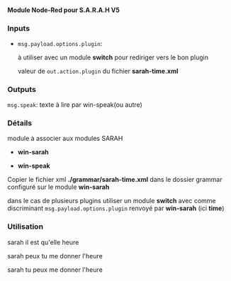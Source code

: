 #### Module Node-Red pour S.A.R.A.H V5

### Inputs

- `msg.payload.options.plugin`:

	à utiliser avec un module **switch** pour rediriger vers le bon plugin

	valeur de `out.action.plugin` du fichier **sarah-time.xml**

### Outputs

`msg.speak`: texte à lire par win-speak(ou autre)

### Détails

module à associer aux modules SARAH

- **win-sarah**

- **win-speak**

Copier le fichier xml **./grammar/sarah-time.xml** dans le dossier grammar configuré sur le module **win-sarah**

dans le cas de plusieurs plugins utiliser un module **switch** avec comme discriminant `msg.payload.options.plugin` renvoyé par **win-sarah** (ici **time**)

### Utilisation

sarah il est qu'elle heure

sarah peux tu me donner l'heure

sarah tu peux me donner l'heure
